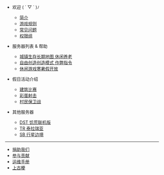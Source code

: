 * <i class="fas fa-heart"></i>欢迎 ( ´ ▽ ` )ﾉ

  * [<i class="fab fa-gratipay"></i>简介](/main/homepage.md)
  * [<i class="fas fa-gavel"></i>游戏规则](/main/rules.md)
  * [<i class="fas fa-question-circle"></i>常见问题](/main/faq.md)
  * [<i class="fas fa-user-tag"></i>权限组](/main/groups.md)

* <i class="fas fa-stream"></i>服务器列表 & 帮助
  * [城镇生存<i class="fas fa-mug-hot"></i>长期地图 休闲养老](/servers/survival.md)
  * [自由创造<i class="fas fa-splotch"></i>创造模式 作弊指令](/servers/creative.md)
  * [休闲游戏<i class="fas fa-ghost"></i>寒暑假开放](/servers/games.md)

<!-- * 📖插件帮助
  
  * [城镇](features/towny.md)
  * [机械工艺](features/craftbook.md)
  * [宠物](features/mypet.md)
  * [交易](features/trade.md)
  * [聊天](features/chatutil.md)
  * [记录查询](features/logblock.md)
  * [物品整理](features/chestsort.md)
  * [小功能合集](features/nu.md)
  * [盔甲架编辑器](features/ast.md)
  * [建筑师工具](features/bu.md)
  * [萝卜商店](features/carrotshop.md) -->

* <i class="fas fa-gamepad"></i>假日活动介绍

  * [<i class="fas fa-puzzle-piece"></i>建筑比赛](games/build.md)
  * [<i class="fas fa-meteor"></i>彩蛋射击](games/pb.md)
  * [<i class="fab fa-codepen"></i></i>村民保卫战](games/vd.md)

* <i class="fab fa-steam"></i>其他服务器
  * [<i class="fas fa-cookie-bite"></i>DST 饥荒联机版](arcade/dst.md)
  * [<i class="fab fa-fort-awesome"></i>TR 泰拉瑞亚](arcade/tr.md)
  * [<i class="fas fa-globe-asia"></i>SB 行星边境](arcade/sb.md)

----

* [捐助我们](sponsor.md)
* [参与贡献](contribution.md)
* [运维手册](staff.md)
* [上古梗](stories.md)
